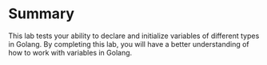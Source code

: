 # Summary

This lab tests your ability to declare and initialize variables of different types in Golang. By completing this lab, you will have a better understanding of how to work with variables in Golang.
